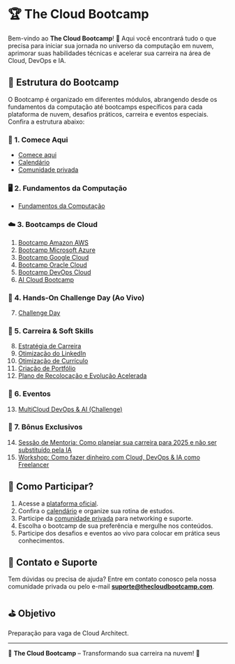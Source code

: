 # 🏆 The Cloud Bootcamp

Bem-vindo ao **The Cloud Bootcamp**! 🚀 Aqui você encontrará tudo o que precisa para iniciar sua jornada no universo da computação em nuvem, aprimorar suas habilidades técnicas e acelerar sua carreira na área de Cloud, DevOps e IA.

## 📌 Estrutura do Bootcamp

O Bootcamp é organizado em diferentes módulos, abrangendo desde os fundamentos da computação até bootcamps específicos para cada plataforma de nuvem, desafios práticos, carreira e eventos especiais. Confira a estrutura abaixo:

### 🔹 1. Comece Aqui
- [Comece aqui](#)
- [Calendário](#)
- [Comunidade privada](#)

### 🖥️ 2. Fundamentos da Computação
- [Fundamentos da Computação](#)

### ☁️ 3. Bootcamps de Cloud
1. [Bootcamp Amazon AWS](#)
2. [Bootcamp Microsoft Azure](#)
3. [Bootcamp Google Cloud](#)
4. [Bootcamp Oracle Cloud](#)
5. [Bootcamp DevOps Cloud](#)
6. [AI Cloud Bootcamp](#)

### 🎯 4. Hands-On Challenge Day (Ao Vivo)
7. [Challenge Day](#)

### 🚀 5. Carreira & Soft Skills
8. [Estratégia de Carreira](#)
9. [Otimização do LinkedIn](#)
10. [Otimização de Currículo](#)
11. [Criação de Portfólio](#)
12. [Plano de Recolocação e Evolução Acelerada](#)

### 📅 6. Eventos
13. [MultiCloud DevOps & AI (Challenge)](#)

### 🎁 7. Bônus Exclusivos
14. [Sessão de Mentoria: Como planejar sua carreira para 2025 e não ser substituído pela IA](#)
15. [Workshop: Como fazer dinheiro com Cloud, DevOps & IA como Freelancer](#)

## 📌 Como Participar?
1. Acesse a [plataforma oficial](#).
2. Confira o [calendário](#) e organize sua rotina de estudos.
3. Participe da [comunidade privada](#) para networking e suporte.
4. Escolha o bootcamp de sua preferência e mergulhe nos conteúdos.
5. Participe dos desafios e eventos ao vivo para colocar em prática seus conhecimentos.

## 📢 Contato e Suporte
Tem dúvidas ou precisa de ajuda? Entre em contato conosco pela nossa comunidade privada ou pelo e-mail **suporte@thecloudbootcamp.com**.

## ⛳ Objetivo
Preparação para vaga de Cloud Architect.

---
📌 **The Cloud Bootcamp** – Transformando sua carreira na nuvem! 🚀
